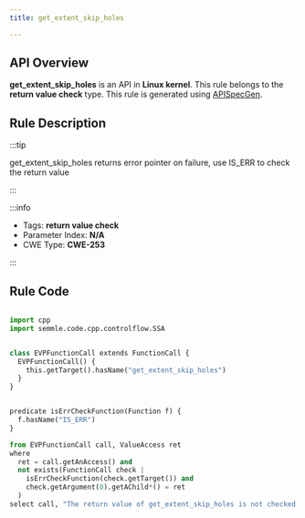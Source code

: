 ```yaml
---
title: get_extent_skip_holes

---
```



## API Overview
**get_extent_skip_holes** is an API in **Linux kernel**. This rule belongs to the **return value check** type. This rule is generated using [APISpecGen](../../tools/APISpecGen).
## Rule Description

:::tip

get_extent_skip_holes returns error pointer on failure, use IS_ERR to check the return value

:::

:::info

- Tags: **return value check**
- Parameter Index: **N/A**
- CWE Type: **CWE-253**

:::

## Rule Code
```python

import cpp
import semmle.code.cpp.controlflow.SSA


class EVPFunctionCall extends FunctionCall {
  EVPFunctionCall() {
    this.getTarget().hasName("get_extent_skip_holes")
  }
}


predicate isErrCheckFunction(Function f) {
  f.hasName("IS_ERR") 
}

from EVPFunctionCall call, ValueAccess ret
where
  ret = call.getAnAccess() and
  not exists(FunctionCall check |
    isErrCheckFunction(check.getTarget()) and
    check.getArgument(0).getAChild*() = ret
  )
select call, "The return value of get_extent_skip_holes is not checked with IS_ERR."
    
```